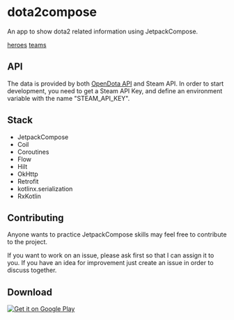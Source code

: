 # dota2compose

An app to show dota2 related information using JetpackCompose.

[heroes](https://user-images.githubusercontent.com/33685811/120830475-d240ec80-c55e-11eb-93c7-77d81263a045.png)
[teams](https://user-images.githubusercontent.com/33685811/120830471-d1a85600-c55e-11eb-9f0b-9aef941eea68.png)

## API

The data is provided by both [OpenDota API](https://docs.opendota.com/) and Steam API. In order to start development, you need to get a Steam API Key, and define an environment variable with the name "STEAM_API_KEY".

## Stack

- JetpackCompose
- Coil
- Coroutines
- Flow
- Hilt
- OkHttp
- Retrofit
- kotlinx.serialization
- RxKotlin

## Contributing

Anyone wants to practice JetpackCompose skills may feel free to contribute to the project.

If you want to work on an issue, please ask first so that I can assign it to you. If you have an idea for improvement just create an issue in order to discuss together. 

## Download

<a href="https://play.google.com/store/apps/details?id=me.ilker.dota2compose"><img alt="Get it on Google Play" src="https://play.google.com/intl/en_us/badges/static/images/badges/en_badge_web_generic.png"/></a>
